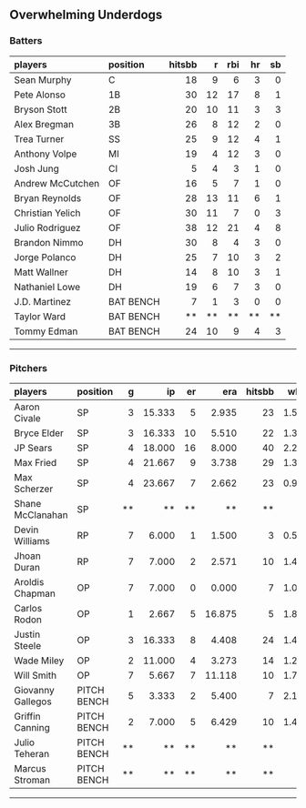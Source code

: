 ## Overwhelming Underdogs

### Batters

 
|players          |position  | hitsbb|  r| rbi| hr| sb| 
|:----------------|:---------|------:|--:|---:|--:|--:| 
|Sean Murphy      |C         |     18|  9|   6|  3|  0| 
|Pete Alonso      |1B        |     30| 12|  17|  8|  1| 
|Bryson Stott     |2B        |     20| 10|  11|  3|  3| 
|Alex Bregman     |3B        |     26|  8|  12|  2|  0| 
|Trea Turner      |SS        |     25|  9|  12|  4|  1| 
|Anthony Volpe    |MI        |     19|  4|  12|  3|  0| 
|Josh Jung        |CI        |      5|  4|   3|  1|  0| 
|Andrew McCutchen |OF        |     16|  5|   7|  1|  0| 
|Bryan Reynolds   |OF        |     28| 13|  11|  6|  1| 
|Christian Yelich |OF        |     30| 11|   7|  0|  3| 
|Julio Rodriguez  |OF        |     38| 12|  21|  4|  8| 
|Brandon Nimmo    |DH        |     30|  8|   4|  3|  0| 
|Jorge Polanco    |DH        |     25|  7|  10|  3|  2| 
|Matt Wallner     |DH        |     14|  8|  10|  3|  1| 
|Nathaniel Lowe   |DH        |     19|  6|   7|  3|  0| 
|J.D. Martinez    |BAT BENCH |      7|  1|   3|  0|  0| 
|Taylor Ward      |BAT BENCH |     **| **|  **| **| **| 
|Tommy Edman      |BAT BENCH |     24| 10|   9|  4|  3| 

* * *

### Pitchers

 
|players           |position    |  g|     ip| er|    era| hitsbb|  whip| so|  w| sv| 
|:-----------------|:-----------|--:|------:|--:|------:|------:|-----:|--:|--:|--:| 
|Aaron Civale      |SP          |  3| 15.333|  5|  2.935|     23| 1.500| 11|  1|  0| 
|Bryce Elder       |SP          |  3| 16.333| 10|  5.510|     22| 1.347| 11|  1|  0| 
|JP Sears          |SP          |  4| 18.000| 16|  8.000|     40| 2.222| 21|  0|  0| 
|Max Fried         |SP          |  4| 21.667|  9|  3.738|     29| 1.338| 20|  2|  0| 
|Max Scherzer      |SP          |  4| 23.667|  7|  2.662|     23| 0.972| 30|  3|  0| 
|Shane McClanahan  |SP          | **|     **| **|     **|     **|    **| **| **| **| 
|Devin Williams    |RP          |  7|  6.000|  1|  1.500|      3| 0.500| 10|  2|  3| 
|Jhoan Duran       |RP          |  7|  7.000|  2|  2.571|     10| 1.429| 11|  0|  5| 
|Aroldis Chapman   |OP          |  7|  7.000|  0|  0.000|      7| 1.000| 14|  0|  0| 
|Carlos Rodon      |OP          |  1|  2.667|  5| 16.875|      5| 1.875|  5|  0|  0| 
|Justin Steele     |OP          |  3| 16.333|  8|  4.408|     24| 1.469| 21|  2|  0| 
|Wade Miley        |OP          |  2| 11.000|  4|  3.273|     14| 1.273|  4|  0|  0| 
|Will Smith        |OP          |  7|  5.667|  7| 11.118|     10| 1.765|  5|  0|  4| 
|Giovanny Gallegos |PITCH BENCH |  5|  3.333|  2|  5.400|      7| 2.100|  4|  0|  1| 
|Griffin Canning   |PITCH BENCH |  2|  7.000|  5|  6.429|     10| 1.429| 10|  1|  0| 
|Julio Teheran     |PITCH BENCH | **|     **| **|     **|     **|    **| **| **| **| 
|Marcus Stroman    |PITCH BENCH | **|     **| **|     **|     **|    **| **| **| **| 


* * *


